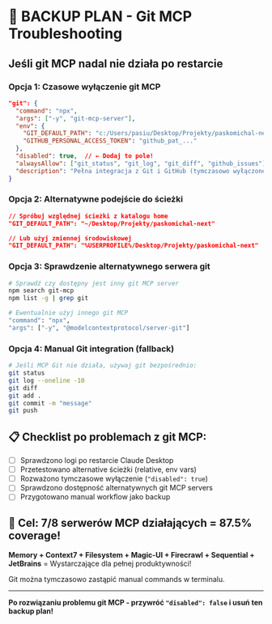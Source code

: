 # 🔧 BACKUP PLAN - Git MCP Troubleshooting

## Jeśli git MCP nadal nie działa po restarcie

### Opcja 1: Czasowe wyłączenie git MCP
```json
"git": {
  "command": "npx",
  "args": ["-y", "git-mcp-server"],
  "env": {
    "GIT_DEFAULT_PATH": "c:/Users/pasiu/Desktop/Projekty/paskomichal-next",
    "GITHUB_PERSONAL_ACCESS_TOKEN": "github_pat_..."
  },
  "disabled": true,  // ← Dodaj to pole!
  "alwaysAllow": ["git_status", "git_log", "git_diff", "github_issues"],
  "description": "Pełna integracja z Git i GitHub (tymczasowo wyłączone)"
}
```

### Opcja 2: Alternatywne podejście do ścieżki
```json
// Spróbuj względnej ścieżki z katalogu home
"GIT_DEFAULT_PATH": "~/Desktop/Projekty/paskomichal-next"

// Lub użyj zmiennej środowiskowej
"GIT_DEFAULT_PATH": "%USERPROFILE%/Desktop/Projekty/paskomichal-next"
```

### Opcja 3: Sprawdzenie alternatywnego serwera git
```bash
# Sprawdź czy dostępny jest inny git MCP server
npm search git-mcp
npm list -g | grep git

# Ewentualnie użyj innego git MCP
"command": "npx",
"args": ["-y", "@modelcontextprotocol/server-git"]
```

### Opcja 4: Manual Git integration (fallback)
```bash
# Jeśli MCP Git nie działa, używaj git bezpośrednio:
git status
git log --oneline -10  
git diff
git add .
git commit -m "message"
git push
```

## 📋 Checklist po problemach z git MCP:

- [ ] Sprawdzono logi po restarcie Claude Desktop
- [ ] Przetestowano alternative ścieżki (relative, env vars)
- [ ] Rozważono tymczasowe wyłączenie (`"disabled": true`)
- [ ] Sprawdzono dostępność alternatywnych git MCP servers
- [ ] Przygotowano manual workflow jako backup

## 🎯 Cel: 7/8 serwerów MCP działających = 87.5% coverage!

**Memory + Context7 + Filesystem + Magic-UI + Firecrawl + Sequential + JetBrains** = Wystarczające dla pełnej produktywności!

Git można tymczasowo zastąpić manual commands w terminalu.

---

**Po rozwiązaniu problemu git MCP - przywróć `"disabled": false` i usuń ten backup plan!**
